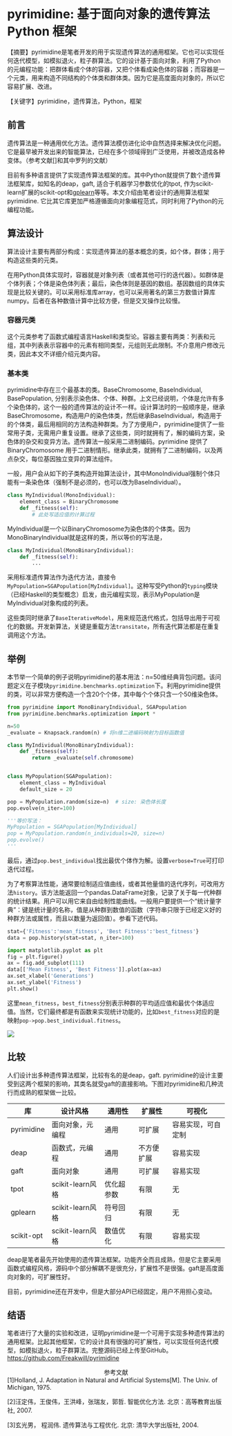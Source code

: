 # pyrimidine: 基于面向对象的遗传算法 Python 框架



【摘要】pyrimidine是笔者开发的用于实现遗传算法的通用框架。它也可以实现任何迭代模型，如模拟退火，粒子群算法。它的设计基于面向对象，利用了Python的元编程功能：把群体看成个体的容器，又把个体看成染色体的容器；而容器是一个元类，用来构造不同结构的个体类和群体类。因为它是高度面向对象的，所以它容易扩展、改进。



【关键字】pyrimidine，遗传算法，Python，框架



## 前言

遗传算法是一种通用优化方法。遗传算法模仿进化论中自然选择来解决优化问题。它是最早被开发出来的智能算法，已经在多个领域得到广泛使用，并被改造成各种变体。（参考文献[]和其中罗列的文献）

目前有多种语言提供了实现遗传算法框架的库。其中Python就提供了数个遗传算法框架库，如知名的deap，gaft, 适合于机器学习参数优化的tpot, 作为scikit-learn扩展的scikit-opt和[gplearn](https://github.com/trevorstephens/gplearn)等等。本文介绍由笔者设计的通用算法框架pyrimidine. 它比其它库更加严格遵循面向对象编程范式，同时利用了Python的元编程功能。



## 算法设计

算法设计主要有两部分构成：实现遗传算法的基本概念的类，如个体，群体；用于构造这些类的元类。

在用Python具体实现时，容器就是对象列表（或者其他可行的迭代器）。如群体是个体列表；个体是染色体列表；最后，染色体则是基因的数组。基因数组的具体实现是比较关键的。可以采用标准库array，也可以采用著名的第三方数值计算库numpy。后者在各种数值计算中比较方便，但是交叉操作比较慢。



### 容器元类

这个元类参考了函数式编程语言Haskell和类型论。容器主要有两类：列表和元组，其中列表表示容器中的元素有相同类型，元组则无此限制。不介意用户修改元类，因此本文不详细介绍元类内容。



### 基本类

pyrimidine中存在三个最基本的类。BaseChromosome, BaseIndividual, BasePopulation, 分别表示染色体、个体、种群。上文已经说明，个体是允许有多个染色体的，这个一般的遗传算法的设计不一样。设计算法时的一般顺序是，继承BaseChromosome，构造用户的染色体类，然后继承BaseIndividual，构造用于的个体类，最后用相同的方法构造种群类。为了方便用户，pyrimidine提供了一些常用子类，无需用户重复设置。继承了这些类，同时就拥有了，解的编码方案，染色体的杂交和变异方法。遗传算法一般采用二进制编码。pyrimidine 提供了BinaryChromosome 用于二进制情形。继承此类，就拥有了二进制编码，以及两点杂交，每位基因独立变异的算法组件。

一般，用户会从如下的子类构造开始算法设计，其中MonoIndividual强制个体只能有一条染色体（强制不是必须的，也可以改为BaseIndividual）。

```python
class MyIndividual(MonoIndividual):
    element_class = BinaryChromosome
    def _fitness(self):
        # 此处写适应值的计算过程
```

MyIndividual是一个以BinaryChromosome为染色体的个体类。因为MonoBinaryIndividual就是这样的类，所以等价的写法是，

```python
class MyIndividual(MonoBinaryIndividual):
    def _fitness(self):
        ...
```

采用标准遗传算法作为迭代方法，直接令`MyPopulation=SGAPopulation[MyIndividual]`。这种写受Python的`typing`模块（已经Haskell的类型概念）启发，由元编程实现，表示MyPopulation是MyIndividual对象构成的列表。

这些类同时继承了`BaseIterativeModel`，用来规范迭代格式，包括导出用于可视化的数据。开发新算法，关键是重载方法`transitate`，所有迭代算法都是在重复调用这个方法。



## 举例

本节举一个简单的例子说明pyrimidine的基本用法：n=50维经典背包问题。该问题定义在子模块`pyrimidine.benchmarks.optimization`下。利用pyrimidine提供的类，可以非常方便构造一个含20个个体，其中每个个体只含一个50维染色体。

```python
from pyrimidine import MonoBinaryIndividual, SGAPopulation
from pyrimidine.benchmarks.optimization import *

n=50
_evaluate = Knapsack.random(n) # 将n维二进编码映射为目标函数值

class MyIndividual(MonoBinaryIndividual):
    def _fitness(self):
        return _evaluate(self.chromosome)


class MyPopulation(SGAPopulation):
    element_class = MyIndividual
    default_size = 20

pop = MyPopulation.random(size=n)  # size: 染色体长度
pop.evolve(n_iter=100)

'''等价写法：
MyPopulation = SGAPopulation[MyIndividual]
pop = MyPopulation.random(n_individuals=20, size=n)
pop.evolve()
'''

```

最后，通过`pop.best_individual`找出最优个体作为解。设置`verbose=True`可打印迭代过程。

为了考察算法性能，通常要绘制适应值曲线，或者其他量值的迭代序列，可改用方法`history`。该方法能返回一个pandas.DataFrame对象，记录了关于每一代种群的统计结果。用户可以用它来自由绘制性能曲线。一般用户要提供一个“统计量字典”：键是统计量的名称，值是从种群到数值的函数（字符串只限于已经定义好的种群方法或属性，而且以数量为返回值）。参看下述代码。

```python
stat={'Fitness':'mean_fitness', 'Best Fitness':'best_fitness'}
data = pop.history(stat=stat, n_iter=100)

import matplotlib.pyplot as plt
fig = plt.figure()
ax = fig.add_subplot(111)
data[['Mean Fitness', 'Best Fitness']].plot(ax=ax)
ax.set_xlabel('Generations')
ax.set_ylabel('Fitness')
plt.show()
```

这里`mean_fitness`，`best_fitness`分别表示种群的平均适应值和最优个体适应值。当然，它们最终都是有函数来实现统计功能的，比如`best_fitness`对应的是映射`pop->pop.best_individual.fitness`。

![](/Users/william/Programming/myGithub/pyrimidine/plot-history.png)

## 比较

人们设计出多种遗传算法框架，比较有名的是deap，gaft. pyrimidine的设计主要受到这两个框架的影响，其类名就受gaft的直接影响。下图对pyrimidine和几种流行而成熟的框架做一比较。



| 库         | 设计风格         | 通用性     | 扩展性     | 可视化   |
| ---------- | ---------------- | ---------- | ---------- | -------- |
| pyrimidine | 面向对象，元编程     | 通用       | 可扩展     | 容易实现，可自定制    |
| deap       | 函数式，元编程   | 通用       | 不方便扩展 | 容易实现 |
| gaft       | 面向对象         | 通用       | 可扩展     | 容易实现 |
| tpot       | scikit-learn风格 | 优化超参数 | 有限       | 无       |
| gplearn    | scikit-learn风格 | 符号回归   | 有限       | 无       |
| scikit-opt | scikit-learn风格 | 数值优化   | 有限       | 容易实现 |



deap是笔者最先开始使用的遗传算法框架。功能齐全而且成熟，但是它主要采用函数式编程风格，源码中个部分解耦不是很充分，扩展性不是很强。gaft是高度面向对象的，可扩展性好。

目前，pyrimidine还在开发中，但是大部分API已经固定，用户不用担心变动。



## 结语

笔者进行了大量的实验和改进，证明pyrimidine是一个可用于实现多种遗传算法的通用框架。比起其他框架，它的设计具有很强的可扩展性，可以实现任何迭代模型，如模拟退火，粒子群算法。完整源码已经上传至GitHub。https://github.com/Freakwill/pyrimidine



<center>参考文献</center>
[1]Holland, J. Adaptation in Natural and Artificial Systems[M]. The Univ. of Michigan, 1975.

[2]汪定伟，王俊伟，王洪峰，张瑞友，郭哲. 智能优化方法. 北京：高等教育出版社, 2007.

[3]玄光男， 程润伟. 遗传算法与工程优化. 北京: 清华大学出版社, 2004.

